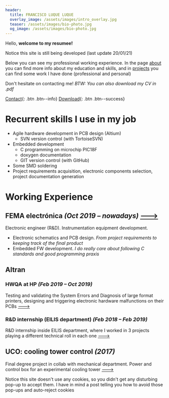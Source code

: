 ```yaml
---
header:
  title: FRANCISCO LUQUE LUQUE
  overlay_image: /assets/images/intro_overlay.jpg
  teaser: /assets/images/bio-photo.jpg
  og_image: /assets/images/bio-photo.jpg
---
```

Hello, **welcome to my resumee!**

<p href="#" class="notice notice--warning">Notice this site is still being developed (last update 20/01/21)</p>


Below you can see my professional working experience. In the page [about](about/) you can find more info about my education and skills, and in [projects](posts/) you can find some work I have done (professional and personal) 

Don't hesitate on contacting me! _BTW: You can also download my CV in .pdf_

[Contact](https://www.linkedin.com/in/francisco-luque-luque/){: .btn .btn--info} [Download](https://www.dropbox.com/s/s2i1vgbu53w7xav/202011_CV_Francisco_Luque_general_eng.pdf?dl=0){: .btn .btn--success}

# Recurrent skills I use in my job
- Agile hardware development in PCB design (Altium)
	- SVN version control (with TortoiseSVN)
- Embedded development 
	- C programming on microchip PIC18F 
	- doxygen documentation 
	- GIT version control (with GitHub)
- Some SMD soldering
- Project requirements acquisition, electronic components selection, project documentation generation

# Working Experience

## FEMA electrónica _(Oct 2019 – nowadays)_ [--->](https://fll-e.github.io/resumee/tags/#fema)
Electronic engineer (R&D). Instrumentation equipment development.
- Electronic schematics and PCB design. _From project requirements to keeping track of the final product_ 
- Embedded FW development. _I do really care about following C standards and good programming praxis_

## Altran

### HWQA at HP _(Feb 2019 – Oct 2019)_
Testing and validating the System Errors and Diagnosis of large format printers, designing and triggering electronic hardware malfunctions on their PCBs [--->](https://fll-e.github.io/resumee/work/altran-hp/)

### R&D internship (EILIS department) _(Feb 2018 – Feb 2019)_
R&D internship inside EILIS department, where I worked in 3 projects playing a different technical roll in each one [--->](https://fll-e.github.io/resumee/tags/#altran)

## UCO: cooling tower control _(2017)_
Final degree project in collab with mechanical department. Power and control box for an experimental cooling tower [--->](https://fll-e.github.io/resumee/work/cooling-tower-control/)


<p href="#" class="notice notice--info"> Notice this site doesn't use any cookies, so you didn't get any disturbing pop-up to accept them. I have in mind a post telling you how to avoid those pop-ups and auto-reject cookies </p>

